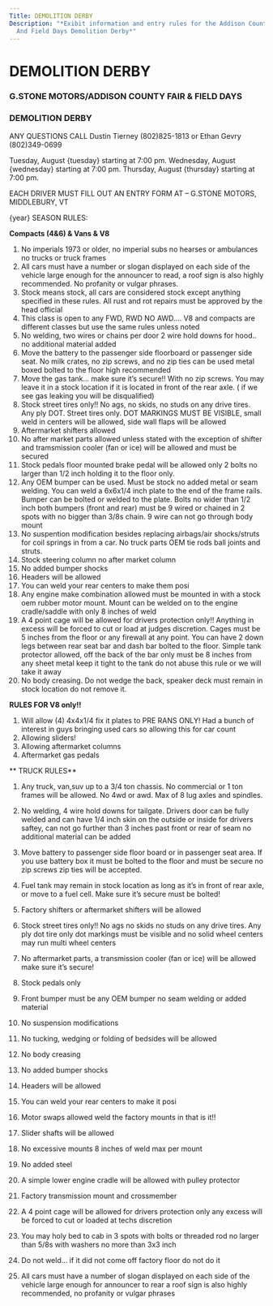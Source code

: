 ```yaml
---
Title: DEMOLITION DERBY
Description: "*Exibit information and entry rules for the Addison County Fair
  And Field Days Demolition Derby*"
---
```

# DEMOLITION DERBY

### G.STONE MOTORS/ADDISON COUNTY FAIR & FIELD DAYS

### DEMOLITION DERBY

ANY QUESTIONS CALL Dustin Tierney (802)825-1813 or Ethan Gevry (802)349-0699

Tuesday, August {tuesday} starting at 7:00 pm. Wednesday, August {wednesday} starting at 7:00 pm. Thursday, August {thursday} starting at 7:00 pm.

EACH DRIVER MUST FILL OUT AN ENTRY FORM AT – G.STONE MOTORS, MIDDLEBURY, VT

{year} SEASON RULES:

**Compacts (4&6) & Vans & V8** 

1. No imperials 1973 or older, no imperial subs no hearses or ambulances no trucks or truck frames 
2. All cars must have a number or slogan displayed on each side of the vehicle large enough for the announcer to read, a roof sign is also highly recommended. No profanity or vulgar phrases.
3. Stock means stock, all cars are considered stock except anything specified in these rules. All rust and rot repairs must be approved by the head official
4. This class is open to any FWD, RWD NO AWD…. V8 and compacts are different classes but use the same rules unless noted
5. No welding, two wires or chains per door 2 wire hold downs for hood.. no additional material added
6. Move the battery to the passenger side floorboard or passenger side seat. No milk crates, no zip screws, and no zip ties can be used metal boxed bolted to the floor high recommended
7. Move the gas tank… make sure it’s secure!! With no zip screws. You may leave it in a stock location if it is located in front of the rear axle. ( if we see gas leaking you will be disqualified) 
8. Stock street tires only!! No ags, no skids, no studs on any drive tires. Any ply DOT. Street tires only. DOT MARKINGS MUST BE VISIBLE, small weld in centers will be allowed, side wall flaps will be allowed 
9. Aftermarket shifters allowed
10. No after market parts allowed unless stated with the exception of shifter and tramsmission cooler (fan or ice) will be allowed and must be secured 
11. Stock pedals floor mounted brake pedal will be allowed only 2 bolts no larger than 1/2 inch holding it to the floor only.
12. Any OEM bumper can be used. Must be stock no added metal or seam welding. You can weld a 6x6x1/4 inch plate to the end of the frame rails. Bumper can be bolted or welded to the plate. Bolts no wider than 1/2 inch both bumpers (front and rear) must be 9 wired or chained in 2 spots with no bigger than 3/8s chain. 9 wire can not go through body mount
13. No suspention modification besides replacing airbags/air shocks/struts for coil springs in from a car. No truck parts OEM tie rods ball joints and struts.
14. Stock steering column no after market column 
15. No added bumper shocks
16. Headers will be allowed 
17. You can weld your rear centers to make them posi
18. Any engine make combination allowed must be mounted in with a stock oem rubber motor mount. Mount can be welded on to the engine cradle/saddle with only 8 inches of weld 
19. A 4 point cage will be allowed for drivers protection only!! Anything in excess will be forced to cut or load at judges discretion. Cages must be 5 inches from the floor or any firewall at any point. You can have 2 down legs between rear seat bar and dash bar bolted to the floor. Simple tank protector allowed, off the back of the bar only must be 8 inches from any sheet metal keep it tight to the tank do not abuse this rule or we will take it away 
20. No body creasing. Do not wedge the back, speaker deck must remain in stock location do not remove it. 

 **RULES FOR V8 only!!** 

1. Will allow (4) 4x4x1/4 fix it plates to PRE RANS ONLY! Had a bunch of interest in guys bringing used cars so allowing this for car count 
2. Allowing sliders!
3. Allowing aftermarket columns 
4. Aftermarket gas pedals

 **  TRUCK RULES**

1. Any truck, van,suv up to a 3/4 ton chassis. No commercial or 1 ton frames will be allowed. No 4wd or awd. Max of 8 lug axles and spindles. 
2. No welding, 4 wire hold downs for tailgate. Drivers door can be fully welded and can have 1/4 inch skin on the outside or inside for drivers saftey, can not go further than 3 inches past front or rear of seam no additional material can be added
3. Move battery to passenger side floor board or in passenger seat area. If you use battery box it must be bolted to the floor and must be secure no zip screws zip ties will be accepted.
4. Fuel tank may remain in stock location as long as it’s in front of rear axle, or move to a fuel cell. Make sure it’s secure must be bolted!
5. Factory shifters or aftermarket shifters will be allowed
6. Stock street tires only!! No ags no skids no studs on any drive tires. Any ply dot tire only dot markings must be visible and no solid wheel centers may run multi wheel centers
7. No aftermarket parts, a transmission cooler (fan or ice) will be allowed make sure it’s secure!
8. Stock pedals only
9. Front bumper must be any OEM bumper no seam welding or added material
10. No suspension modifications

11.   No tucking, wedging or folding of bedsides will be allowed

12. No body creasing
13. No added bumper shocks
14. Headers will be allowed
15. You can weld your rear centers to make it posi 
16. Motor swaps allowed weld the factory mounts in that is it!!
17. Slider shafts will be allowed
18. No excessive mounts 8 inches of weld max per mount 
19. No added steel 
20. A simple lower engine cradle will be allowed with pulley protector 
21. Factory transmission mount and crossmember 
22. A 4 point cage will be allowed for drivers protection only any excess will be forced to cut or loaded at techs discretion 
23. You may holy bed to cab in 3 spots with bolts or threaded rod no larger than 5/8s with washers no more than 3x3 inch
24. Do not weld… if it did not come off factory floor do not do it
25. All cars must have a number of slogan displayed on each side of the vehicle large enough for announcer to rear a roof sign is also highly recommended, no profanity or vulgar phrases